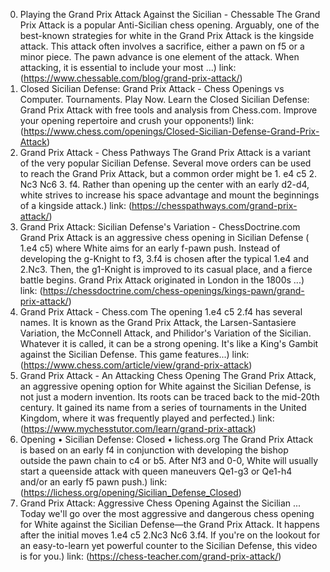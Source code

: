 ---
---
0. Playing the Grand Prix Attack Against the Sicilian - Chessable
The Grand Prix Attack is a popular Anti-Sicilian chess opening. Arguably, one of the best-known strategies for white in the Grand Prix Attack is the kingside attack. This attack often involves a sacrifice, either a pawn on f5 or a minor piece. The pawn advance is one element of the attack. When attacking, it is essential to include your most ...)
link: (https://www.chessable.com/blog/grand-prix-attack/)
1. Closed Sicilian Defense: Grand Prix Attack - Chess Openings
vs Computer. Tournaments. Play Now. Learn the Closed Sicilian Defense: Grand Prix Attack with free tools and analysis from Chess.com. Improve your opening repertoire and crush your opponents!)
link: (https://www.chess.com/openings/Closed-Sicilian-Defense-Grand-Prix-Attack)
2. Grand Prix Attack - Chess Pathways
The Grand Prix Attack is a variant of the very popular Sicilian Defense. Several move orders can be used to reach the Grand Prix Attack, but a common order might be 1. e4 c5 2. Nc3 Nc6 3. f4. Rather than opening up the center with an early d2-d4, white strives to increase his space advantage and mount the beginnings of a kingside attack.)
link: (https://chesspathways.com/grand-prix-attack/)
3. Grand Prix Attack: Sicilian Defense's Variation - ChessDoctrine.com
Grand Prix Attack is an aggressive chess opening in Sicilian Defense ( 1.e4 c5) where White aims for an early f-pawn push. Instead of developing the g-Knight to f3, 3.f4 is chosen after the typical 1.e4 and 2.Nc3. Then, the g1-Knight is improved to its casual place, and a fierce battle begins. Grand Prix Attack originated in London in the 1800s ...)
link: (https://chessdoctrine.com/chess-openings/kings-pawn/grand-prix-attack/)
4. Grand Prix Attack - Chess.com
The opening 1.e4 c5 2.f4 has several names. It is known as the Grand Prix Attack, the Larsen-Santasiere Variation, the McConnell Attack, and Philidor's Variation of the Sicilian. Whatever it is called, it can be a strong opening. It's like a King's Gambit against the Sicilian Defense. This game features...)
link: (https://www.chess.com/article/view/grand-prix-attack)
5. Grand Prix Attack - An Attacking Chess Opening
The Grand Prix Attack, an aggressive opening option for White against the Sicilian Defense, is not just a modern invention. Its roots can be traced back to the mid-20th century. It gained its name from a series of tournaments in the United Kingdom, where it was frequently played and perfected.)
link: (https://www.mychesstutor.com/learn/grand-prix-attack)
6. Opening • Sicilian Defense: Closed • lichess.org
The Grand Prix Attack is based on an early f4 in conjunction with developing the bishop outside the pawn chain to c4 or b5. After Nf3 and 0-0, White will usually start a queenside attack with queen maneuvers Qe1-g3 or Qe1-h4 and/or an early f5 pawn push.)
link: (https://lichess.org/opening/Sicilian_Defense_Closed)
7. Grand Prix Attack: Aggressive Chess Opening Against the Sicilian ...
Today we'll go over the most aggressive and dangerous chess opening for White against the Sicilian Defense—the Grand Prix Attack. It happens after the initial moves 1.e4 c5 2.Nc3 Nc6 3.f4. If you're on the lookout for an easy-to-learn yet powerful counter to the Sicilian Defense, this video is for you.)
link: (https://chess-teacher.com/grand-prix-attack/)
